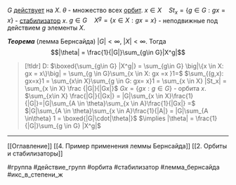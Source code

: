 $G$ [действует](obsidian://open?vault=algebra%203&file=%D0%94%D0%B5%D0%B9%D1%81%D1%82%D0%B2%D0%B8%D0%B5%20%D0%B3%D1%80%D1%83%D0%BF%D0%BF%20%D0%BD%D0%B0%20%D0%BC%D0%BD%D0%BE%D0%B6%D0%B5%D1%81%D1%82%D0%B2%D0%B0%D1%85%2F1.%20%D0%94%D0%B5%D0%B9%D1%81%D1%82%D0%B2%D0%B8%D0%B5%20%D0%B3%D1%80%D1%83%D0%BF%D0%BF) на $X$. 
$\theta$ - множество всех [орбит](obsidian://open?vault=algebra%203&file=%D0%94%D0%B5%D0%B9%D1%81%D1%82%D0%B2%D0%B8%D0%B5%20%D0%B3%D1%80%D1%83%D0%BF%D0%BF%20%D0%BD%D0%B0%20%D0%BC%D0%BD%D0%BE%D0%B6%D0%B5%D1%81%D1%82%D0%B2%D0%B0%D1%85%2F2.%20%D0%9E%D1%80%D0%B1%D0%B8%D1%82%D1%8B%20%D0%B8%20%D1%81%D1%82%D0%B0%D0%B1%D0%B8%D0%BB%D0%B8%D0%B7%D0%B0%D1%82%D0%BE%D1%80%D1%8B).
$x \in X\quad St_x =\{g \in G: gx = x\}$ - [стабилизатор](obsidian://open?vault=algebra%203&file=%D0%94%D0%B5%D0%B9%D1%81%D1%82%D0%B2%D0%B8%D0%B5%20%D0%B3%D1%80%D1%83%D0%BF%D0%BF%20%D0%BD%D0%B0%20%D0%BC%D0%BD%D0%BE%D0%B6%D0%B5%D1%81%D1%82%D0%B2%D0%B0%D1%85%2F2.%20%D0%9E%D1%80%D0%B1%D0%B8%D1%82%D1%8B%20%D0%B8%20%D1%81%D1%82%D0%B0%D0%B1%D0%B8%D0%BB%D0%B8%D0%B7%D0%B0%D1%82%D0%BE%D1%80%D1%8B) $x$.
$g \in G \quad X^g = \{x \in X: gx=x\}$ - неподвижные под действием $g$ элементы $X$.

***Теорема*** (лемма Бернсайда) $|G| < \infty,\ |X| < \infty$. Тогда $$|\theta| = \frac{1}{|G|}\sum_{g\in G}|X^g|$$
>[!tldr] D: 
>$\boxed{\sum_{g\in G} |X^g|} = \sum_{g\in G} \big|\{x \in X: gx = x\}\big| = \sum_{g \in G}\sum_{x \in X: gx =x }1=$
>$\sum_{(g,x): gx=x}1 = \sum_{x\in X}\sum_{g \in G: gx= x}1 = \sum_{x \in X} |St_x| = \sum_{x \in X} \frac {|G|}{|Gx|}$
>$Gx = \{gx:g\in G\}$ - орбита $x$.
>$\sum_{x\in X} \frac{|G|}{|Gx|} = |G|\sum_{x \in X}\frac{1}{|G|}=|G|\sum_{A \in \theta}\sum_{x \in A}\frac{1}{|Gx|} =$ $|G|\sum_{A \in \theta}\sum_{x \in A}\frac{1}{|A|} = |G|\sum_{A \in\theta} 1 = \boxed{|G|\cdot|\theta|}$
>$\implies |\theta| = \frac{1}{|G|}\sum_{g \in G} |X^g|$


---
[[Оглавление]]
[[4. Пример применения леммы Бернсайда]]
[[2. Орбиты и стабилизаторы]]

#группа 
#действие_групп 
#орбита 
#стабилизатор 
#лемма_бернсайда
#икс_в_степени_ж

